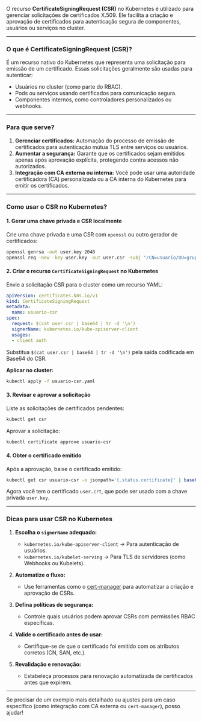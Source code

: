 O recurso **CertificateSigningRequest (CSR)** no Kubernetes é utilizado para gerenciar solicitações de certificados X.509. Ele facilita a criação e aprovação de certificados para autenticação segura de componentes, usuários ou serviços no cluster.

---

### **O que é CertificateSigningRequest (CSR)?**

É um recurso nativo do Kubernetes que representa uma solicitação para emissão de um certificado. Essas solicitações geralmente são usadas para autenticar:

- Usuários no cluster (como parte do RBAC).
- Pods ou serviços usando certificados para comunicação segura.
- Componentes internos, como controladores personalizados ou webhooks.

---

### **Para que serve?**

1. **Gerenciar certificados:** Automação do processo de emissão de certificados para autenticação mútua TLS entre serviços ou usuários.
2. **Aumentar a segurança:** Garante que os certificados sejam emitidos apenas após aprovação explícita, protegendo contra acessos não autorizados.
3. **Integração com CA externa ou interna:** Você pode usar uma autoridade certificadora (CA) personalizada ou a CA interna do Kubernetes para emitir os certificados.

---

### **Como usar o CSR no Kubernetes?**

#### 1. **Gerar uma chave privada e CSR localmente**
Crie uma chave privada e uma CSR com `openssl` ou outro gerador de certificados:

```bash
openssl genrsa -out user.key 2048
openssl req -new -key user.key -out user.csr -subj "/CN=usuario/OU=grupo"
```

#### 2. **Criar o recurso `CertificateSigningRequest` no Kubernetes**
Envie a solicitação CSR para o cluster como um recurso YAML:

```yaml
apiVersion: certificates.k8s.io/v1
kind: CertificateSigningRequest
metadata:
  name: usuario-csr
spec:
  request: $(cat user.csr | base64 | tr -d '\n')
  signerName: kubernetes.io/kube-apiserver-client
  usages:
  - client auth
```

Substitua `$(cat user.csr | base64 | tr -d '\n')` pela saída codificada em Base64 do CSR.

**Aplicar no cluster:**
```bash
kubectl apply -f usuario-csr.yaml
```

#### 3. **Revisar e aprovar a solicitação**
Liste as solicitações de certificados pendentes:
```bash
kubectl get csr
```

Aprovar a solicitação:
```bash
kubectl certificate approve usuario-csr
```

#### 4. **Obter o certificado emitido**
Após a aprovação, baixe o certificado emitido:
```bash
kubectl get csr usuario-csr -o jsonpath='{.status.certificate}' | base64 -d > user.crt
```

Agora você tem o certificado `user.crt`, que pode ser usado com a chave privada `user.key`.

---

### **Dicas para usar CSR no Kubernetes**

1. **Escolha o `signerName` adequado:**
   - `kubernetes.io/kube-apiserver-client` → Para autenticação de usuários.
   - `kubernetes.io/kubelet-serving` → Para TLS de servidores (como Webhooks ou Kubelets).

2. **Automatize o fluxo:**
   - Use ferramentas como o [cert-manager](https://cert-manager.io) para automatizar a criação e aprovação de CSRs.

3. **Defina políticas de segurança:**
   - Controle quais usuários podem aprovar CSRs com permissões RBAC específicas.

4. **Valide o certificado antes de usar:**
   - Certifique-se de que o certificado foi emitido com os atributos corretos (CN, SAN, etc.).

5. **Revalidação e renovação:**
   - Estabeleça processos para renovação automatizada de certificados antes que expirem.

---

Se precisar de um exemplo mais detalhado ou ajustes para um caso específico (como integração com CA externa ou `cert-manager`), posso ajudar!